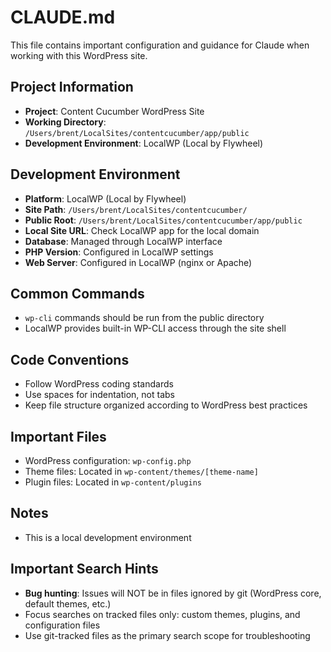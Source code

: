 # CLAUDE.md

This file contains important configuration and guidance for Claude when working with this WordPress site.

## Project Information
- **Project**: Content Cucumber WordPress Site
- **Working Directory**: `/Users/brent/LocalSites/contentcucumber/app/public`
- **Development Environment**: LocalWP (Local by Flywheel)

## Development Environment
- **Platform**: LocalWP (Local by Flywheel)
- **Site Path**: `/Users/brent/LocalSites/contentcucumber/`
- **Public Root**: `/Users/brent/LocalSites/contentcucumber/app/public`
- **Local Site URL**: Check LocalWP app for the local domain
- **Database**: Managed through LocalWP interface
- **PHP Version**: Configured in LocalWP settings
- **Web Server**: Configured in LocalWP (nginx or Apache)

## Common Commands
- `wp-cli` commands should be run from the public directory
- LocalWP provides built-in WP-CLI access through the site shell

## Code Conventions
- Follow WordPress coding standards
- Use spaces for indentation, not tabs
- Keep file structure organized according to WordPress best practices

## Important Files
- WordPress configuration: `wp-config.php`
- Theme files: Located in `wp-content/themes/[theme-name]`
- Plugin files: Located in `wp-content/plugins`

## Notes
- This is a local development environment

## Important Search Hints
- **Bug hunting**: Issues will NOT be in files ignored by git (WordPress core, default themes, etc.)
- Focus searches on tracked files only: custom themes, plugins, and configuration files
- Use git-tracked files as the primary search scope for troubleshooting